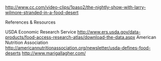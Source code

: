 
<http://www.cc.com/video-clips/1paso2/the-nightly-show-with-larry-wilmore-stranded-in-a-food-desert>

References & Resources

USDA Economic Research Service http://www.ers.usda.gov/data-products/food-access-research-atlas/download-the-data.aspx
American Nutrition Association http://americannutritionassociation.org/newsletter/usda-defines-food-deserts
http://www.marigallagher.com/
